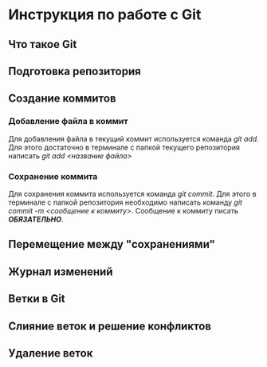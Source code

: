 # Инструкция по работе с Git

## Что такое Git

## Подготовка репозитория

## Создание коммитов

### Добавление файла в коммит
Для добавления файла в текущий коммит используется команда *git add*. Для этого достаточно в терминале с папкой текущего репозитория написать *git add <название файла>*

### Сохранение коммита
Для сохранения коммита используется команда *git commit*. Для этого в терминале с папкой репозитория необходимо написать команду *git commit -m <сообщение к коммиту>*. Сообщение к коммиту писать ***ОБЯЗАТЕЛЬНО***.

## Перемещение между "сохранениями"

## Журнал изменений

## Ветки в Git

## Слияние веток и решение конфликтов

## Удаление веток